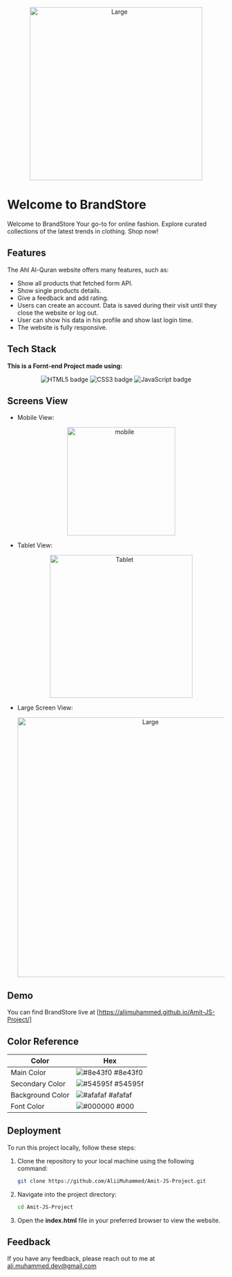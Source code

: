  <div style="text-align: center;">
    <img src="https://github.com/AliiMuhammed/Amit-JS-Project/assets/93393629/14a0c5b5-8c47-4304-b8e6-b3ae0ca3dd34" alt="Large" width="400px"/>
</div>

#  Welcome to BrandStore 

Welcome to BrandStore Your go-to for online fashion. Explore curated collections of the latest trends in clothing. Shop now!

## Features

The Ahl Al-Quran website offers many features, such as:

- Show all products that fetched form API.
- Show single products details.
- Give a feedback and add rating.
- Users can create an account. Data is saved during their visit until they close the website or log out.
- User can show his data in his profile and show last login time.
- The website is fully responsive.

## Tech Stack

**This is a Fornt-end Project made using:** 
<div style="text-align: center;">
    <img src="https://img.shields.io/badge/HTML5-E34F26?style=for-the-badge&logo=html5&logoColor=white" alt="HTML5 badge"/>
    <img src="https://img.shields.io/badge/CSS3-1572B6?style=for-the-badge&logo=css3&logoColor=white" alt="CSS3 badge"/>
    <img src="https://img.shields.io/badge/JavaScript-323330?style=for-the-badge&logo=javascript&logoColor=F7DF1E" alt="JavaScript badge"/>
</div>

## Screens View

 - Mobile View:

    <div style="text-align: center;">
        <img src="https://github.com/AliiMuhammed/Amit-JS-Project/assets/93393629/b16a4bcf-b6ae-46b1-9577-3aac116b2c06" alt="mobile" width="250px"/> 
    </div>    

- Tablet View:

    <div style="text-align: center;">
        <img src="https://github.com/AliiMuhammed/Amit-JS-Project/assets/93393629/c845ef95-5fd5-4c08-bf31-3545093a0295" alt="Tablet" width="330px"/>
    </div>
    

- Large Screen View:

    <div style="text-align: center;">
        <img src="https://github.com/AliiMuhammed/Amit-JS-Project/assets/93393629/7565824e-ab40-476a-8fb5-0b7b31e42f08" alt="Large" width="600px"/>
    </div>

## Demo

You can find BrandStore live at [https://aliimuhammed.github.io/Amit-JS-Project/]
## Color Reference

| Color             | Hex                                                                |
| ----------------- | ------------------------------------------------------------------ |
| Main Color | ![#8e43f0](https://via.placeholder.com/10/8e43f0?text=+) #8e43f0 |
| Secondary Color | ![#54595f](https://via.placeholder.com/10/54595f?text=+) #54595f |
| Background Color | ![#afafaf](https://via.placeholder.com/10/afafaf?text=+) #afafaf |
| Font Color | ![#000000](https://via.placeholder.com/10/000?text=+) #000 |

## Deployment

To run this project locally, follow these steps:

1. Clone the repository to your local machine using the following command:
   ```bash
   git clone https://github.com/AliiMuhammed/Amit-JS-Project.git
   ```
2. Navigate into the project directory:
   ```bash
   cd Amit-JS-Project
   ```
3. Open the **index.html** file in your preferred browser to view the website.

## Feedback

If you have any feedback, please reach out to me at ali.muhammed.dev@gmail.com



